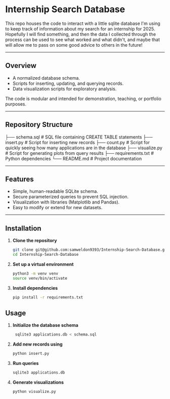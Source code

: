 # Internship Search Database 

This repo houses the code to interact with a little sqlite database I'm using 
to keep track of information about my search for an internship for 2025. 
Hopefully I will find something, and then the data I collected through the 
process can be used to see what worked and what didn't, and maybe that will 
allow me to pass on some good advice to others in the future!

---

## Overview

- A normalized database schema.
- Scripts for inserting, updating, and querying records.
- Data visualization scripts for exploratory analysis.

The code is modular and intended for demonstration, teaching, or portfolio purposes.

---

## Repository Structure

├── schema.sql # SQL file containing CREATE TABLE statements
├── insert.py # Script for inserting new records
├── count.py # Script for quickly seeing how many applications are in the database 
├── visualize.py # Script for generating plots from query results
├── requirements.txt # Python dependencies
└── README.md # Project documentation


---

## Features

- Simple, human-readable SQLite schema.
- Secure parameterized queries to prevent SQL injection.
- Visualization with libraries (Matplotlib and Pandas).
- Easy to modify or extend for new datasets.

---

## Installation

1. **Clone the repository**
   ```bash
   git clone git@github.com:samweldon9393/Internship-Search-Database.git
   cd Internship-Search-Database

2. **Set up a virtual environment**
   ```bash
   python3 -m venv venv
   source venv/bin/activate

3. **Install dependencies**
   ```bash
   pip install -r requirements.txt


## Usage

1. **Initialize the database schema**
   ```bash
    sqlite3 applications.db < schema.sql

2. **Add new records using**
   ```bash
   python insert.py

3. **Run queries**
   ```bash
   sqlite3 applications.db

4. **Generate visualizations**
   ```bash
   python visualize.py
